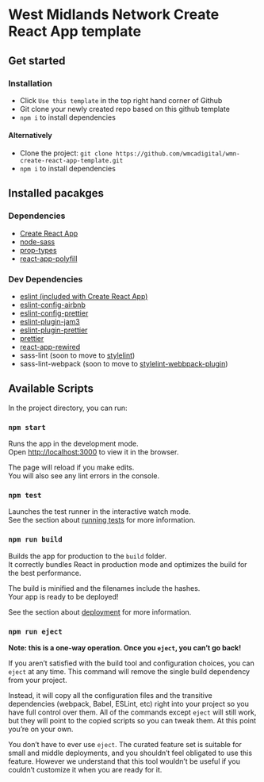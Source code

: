 # West Midlands Network Create React App template

## Get started

### Installation

- Click `Use this template` in the top right hand corner of Github
- Git clone your newly created repo based on this github template
- `npm i` to install dependencies

#### Alternatively

- Clone the project: `git clone https://github.com/wmcadigital/wmn-create-react-app-template.git`
- `npm i` to install dependencies

## Installed pacakges

### Dependencies

- [Create React App](https://create-react-app.dev/docs/getting-started/)
- [node-sass](https://www.npmjs.com/package/node-sass)
- [prop-types](https://www.npmjs.com/package/prop-types)
- [react-app-polyfill](https://www.npmjs.com/package/react-app-polyfill)

### Dev Dependencies

- [eslint (included with Create React App)](https://create-react-app.dev/docs/setting-up-your-editor)
- [eslint-config-airbnb](https://www.npmjs.com/package/eslint-config-airbnb)
- [eslint-config-prettier](https://www.npmjs.com/package/eslint-config-prettier)
- [eslint-plugin-jam3](https://www.npmjs.com/package/eslint-plugin-jam3)
- [eslint-plugin-prettier](https://www.npmjs.com/package/eslint-plugin-prettier)
- [prettier](https://prettier.io/)
- [react-app-rewired](https://github.com/timarney/react-app-rewired#readme)
- sass-lint (soon to move to [stylelint](https://stylelint.io/))
- sass-lint-webpack (soon to move to [stylelint-webbpack-plugin](https://stylelint.io/user-guide/integrations/task-runner))

## Available Scripts

In the project directory, you can run:

### `npm start`

Runs the app in the development mode.<br />
Open [http://localhost:3000](http://localhost:3000) to view it in the browser.

The page will reload if you make edits.<br />
You will also see any lint errors in the console.

### `npm test`

Launches the test runner in the interactive watch mode.<br />
See the section about [running tests](https://facebook.github.io/create-react-app/docs/running-tests) for more information.

### `npm run build`

Builds the app for production to the `build` folder.<br />
It correctly bundles React in production mode and optimizes the build for the best performance.

The build is minified and the filenames include the hashes.<br />
Your app is ready to be deployed!

See the section about [deployment](https://facebook.github.io/create-react-app/docs/deployment) for more information.

### `npm run eject`

**Note: this is a one-way operation. Once you `eject`, you can’t go back!**

If you aren’t satisfied with the build tool and configuration choices, you can `eject` at any time. This command will remove the single build dependency from your project.

Instead, it will copy all the configuration files and the transitive dependencies (webpack, Babel, ESLint, etc) right into your project so you have full control over them. All of the commands except `eject` will still work, but they will point to the copied scripts so you can tweak them. At this point you’re on your own.

You don’t have to ever use `eject`. The curated feature set is suitable for small and middle deployments, and you shouldn’t feel obligated to use this feature. However we understand that this tool wouldn’t be useful if you couldn’t customize it when you are ready for it.

